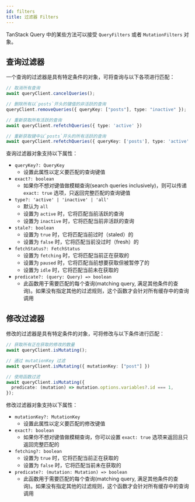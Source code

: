 ```yaml
---
id: filters
title: 过滤器 Filters
---
```


TanStack Query 中的某些方法可以接受 `QueryFilters` 或者 `MutationFilters` 对象。

## 查询过滤器

一个查询的过滤器是具有特定条件的对象，可将查询与以下各项进行匹配：

```ts
// 取消所有查询
await queryClient.cancelQueries();

// 删除所有以`posts`开头的键值的非活跃的查询
queryClient.removeQueries({ queryKey: ["posts"], type: "inactive" });

// 重新获取所有活跃的查询
await queryClient.refetchQueries({ type: 'active' })

// 重新获取键中以`posts`开头的所有活跃的查询
await queryClient.refetchQueries({ queryKey: ['posts'], type: 'active' })
```

查询过滤器对象支持以下属性：

- `queryKey?: QueryKey`
  - 设置此属性以定义要匹配的查询键值
- `exact?: boolean`
  - 如果你不想对键值做模糊查询(search queries inclusively)，则可以传递 `exact: true` 选项，只返回完整匹配的查询键值
- `type?: 'active' | 'inactive' | 'all'`
  - 默认为 `all`
  - 设置为 `active` 时，它将匹配当前活跃的查询
  - 设置为 `inactive` 时，它将匹配当前非活跃的查询
- `stale?: boolean`
  - 设置为 `true` 时，它将匹配当前过时（staled）的
  - 设置为 `false` 时，它将匹配当前没过时（fresh）的
- `fetchStatus?: FetchStatus`
  - 设置为 `fetching` 时，它将匹配当前正在获取的
  - 设置为 `paused` 时，它将匹配当前想要获取但被暂停了的
  - 设置为 `idle` 时，它将匹配当前未在获取的
- `predicate?: (query: Query) => boolean`
  - 此函数用于需要匹配的每个查询(matching query, 满足其他条件的查询)。如果没有指定其他的过滤规则，这个函数才会针对所有缓存中的查询调用

## 修改过滤器

修改的过滤器是具有特定条件的对象，可将修改与以下条件进行匹配：

```ts
// 获取所有正在获取的修改的数量
await queryClient.isMutating();

// 通过 mutationKey 过滤
await queryClient.isMutating({ mutationKey: ["post"] })

// 使用函数过滤
await queryClient.isMutating({
  predicate: (mutation) => mutation.options.variables?.id === 1,
});
```

修改过滤器对象支持以下属性：

- `mutationKey?: MutationKey`
  - 设置此属性以定义要匹配的修改键值
- `exact?: boolean`
  - 如果你不想对键值做模糊查询，你可以设置 `exact: true` 选项来返回且只返回完整匹配的
- `fetching?: boolean`
  - 设置为 `true` 时，它将匹配当前正在获取的
  - 设置为 `false` 时，它将匹配当前未在获取的
- `predicate?: (mutation: Mutation) => boolean`
  - 此函数用于需要匹配的每个查询(matching query, 满足其他条件的查询)。如果没有指定其他的过滤规则，这个函数才会针对所有缓存中的查询调用

